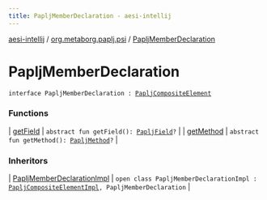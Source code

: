 ```yaml
---
title: PapljMemberDeclaration - aesi-intellij
---
```


[aesi-intellij](../../index.html) / [org.metaborg.paplj.psi](../index.html) / [PapljMemberDeclaration](.)

# PapljMemberDeclaration

`interface PapljMemberDeclaration : `[`PapljCompositeElement`](../-paplj-composite-element.html)

### Functions

| [getField](get-field.html) | `abstract fun getField(): `[`PapljField`](../-paplj-field/index.html)`?` |
| [getMethod](get-method.html) | `abstract fun getMethod(): `[`PapljMethod`](../-paplj-method/index.html)`?` |

### Inheritors

| [PapljMemberDeclarationImpl](../../org.metaborg.paplj.psi.impl/-paplj-member-declaration-impl/index.html) | `open class PapljMemberDeclarationImpl : `[`PapljCompositeElementImpl`](../../org.metaborg.paplj.psi.impl/-paplj-composite-element-impl/index.html)`, PapljMemberDeclaration` |

